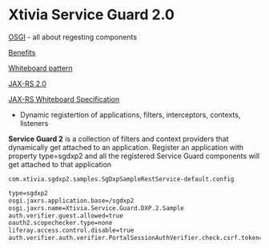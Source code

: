 # Xtivia Service Guard 2.0

[OSGI](https://www.osgi.org/) - all about regesting components

[Benefits](https://www.osgi.org/developer/benefits-of-using-osgi/)

[Whiteboard pattern](https://docs.osgi.org/whitepaper/whiteboard-pattern/)

[JAX-RS 2.0](https://jcp.org/en/jsr/detail?id=339)

[JAX-RS Whiteboard Specification](https://docs.osgi.org/specification/osgi.cmpn/7.0.0/service.jaxrs.html)
	
- Dynamic registertion of applications, filters, interceptors, contexts, listeners

**Service Guard 2** is a collection of filters and context providers that dynamically get attached to an application.
Register an application with property type=sgdxp2 and all the registered Service Guard components will get attached to that application

`com.xtivia.sgdxp2.samples.SgDxpSampleRestService-default.config`

```markdown
type=sgdxp2
osgi.jaxrs.application.base=/sgdxp2
osgi.jaxrs.name=Xtivia.Service.Guard.DXP.2.Sample
auth.verifier.guest.allowed=true
oauth2.scopechecker.type=none
liferay.access.control.disable=true
auth.verifier.auth.verifier.PortalSessionAuthVerifier.check.csrf.token=false
```
